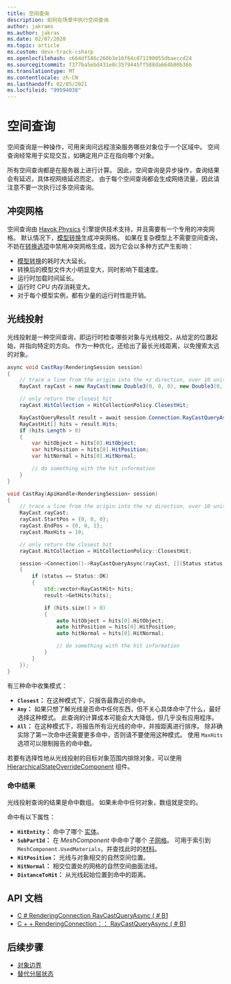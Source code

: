 ```yaml
---
title: 空间查询
description: 如何在场景中执行空间查询
author: jakrams
ms.author: jakras
ms.date: 02/07/2020
ms.topic: article
ms.custom: devx-track-csharp
ms.openlocfilehash: c664df586c260b3e16f64c071190055dbaeccd24
ms.sourcegitcommit: f377ba5ebd431e8c3579445ff588da664b00b36b
ms.translationtype: MT
ms.contentlocale: zh-CN
ms.lasthandoff: 02/05/2021
ms.locfileid: "99594038"
---
```

# <a name="spatial-queries"></a>空间查询

空间查询是一种操作，可用来询问远程渲染服务哪些对象位于一个区域中。 空间查询经常用于实现交互，如确定用户正在指向哪个对象。

所有空间查询都是在服务器上进行计算。 因此，空间查询是异步操作，查询结果会有延迟，具体视网络延迟而定。 由于每个空间查询都会生成网络流量，因此请注意不要一次执行过多空间查询。

## <a name="collision-meshes"></a>冲突网格

空间查询由 [Havok Physics](https://www.havok.com/products/havok-physics) 引擎提供技术支持，并且需要有一个专用的冲突网格。 默认情况下，[模型转换](../../how-tos/conversion/model-conversion.md)生成冲突网格。 如果在复杂模型上不需要空间查询，不妨在[转换选项](../../how-tos/conversion/configure-model-conversion.md)中禁用冲突网格生成，因为它会以多种方式产生影响：

* [模型转换](../../how-tos/conversion/model-conversion.md)的耗时大大延长。
* 转换后的模型文件大小明显变大，同时影响下载速度。
* 运行时加载时间延长。
* 运行时 CPU 内存消耗变大。
* 对于每个模型实例，都有少量的运行时性能开销。

## <a name="ray-casts"></a>光线投射

光线投射是一种空间查询，即运行时检查哪些对象与光线相交，从给定的位置起始，并指向特定的方向。 作为一种优化，还给出了最长光线距离，以免搜索太远的对象。

```cs
async void CastRay(RenderingSession session)
{
    // trace a line from the origin into the +z direction, over 10 units of distance.
    RayCast rayCast = new RayCast(new Double3(0, 0, 0), new Double3(0, 0, 1), 10);

    // only return the closest hit
    rayCast.HitCollection = HitCollectionPolicy.ClosestHit;

    RayCastQueryResult result = await session.Connection.RayCastQueryAsync(rayCast);
    RayCastHit[] hits = result.Hits;
    if (hits.Length > 0)
    {
        var hitObject = hits[0].HitObject;
        var hitPosition = hits[0].HitPosition;
        var hitNormal = hits[0].HitNormal;

        // do something with the hit information
    }
}
```

```cpp
void CastRay(ApiHandle<RenderingSession> session)
{
    // trace a line from the origin into the +z direction, over 10 units of distance.
    RayCast rayCast;
    rayCast.StartPos = {0, 0, 0};
    rayCast.EndPos = {0, 0, 1};
    rayCast.MaxHits = 10;

    // only return the closest hit
    rayCast.HitCollection = HitCollectionPolicy::ClosestHit;

    session->Connection()->RayCastQueryAsync(rayCast, [](Status status, ApiHandle<RayCastQueryResult> result)
    {
        if (status == Status::OK)
        {
            std::vector<RayCastHit> hits;
            result->GetHits(hits);

            if (hits.size() > 0)
            {
                auto hitObject = hits[0].HitObject;
                auto hitPosition = hits[0].HitPosition;
                auto hitNormal = hits[0].HitNormal;

                // do something with the hit information
            }
        }
    });
}
```


有三种命中收集模式：

* **`Closest`：** 在这种模式下，只报告最靠近的命中。
* **`Any`：** 如果只想了解光线是否命中任何东西，但不关心具体命中了什么，最好选择这种模式。 此查询的计算成本可能会大大降低，但几乎没有应用程序。
* **`All`：** 在这种模式下，将报告所有沿光线的命中，并按距离进行排序。 除非确实除了第一次命中还需要更多命中，否则请不要使用这种模式。 使用 `MaxHits` 选项可以限制报告的命中数。

若要有选择性地从光线投射的目标对象范围内排除对象，可以使用 [HierarchicalStateOverrideComponent](override-hierarchical-state.md) 组件。

<!--
The CollisionMask allows the query to consider or ignore some objects based on their collision layer. If an object has layer L, it will be hit only if the mask has bit L set.
It is useful in case you want to ignore objects, for instance when setting an object transparent, and trying to select another object behind it.
TODO : Add an API to make that possible.
-->

### <a name="hit-result"></a>命中结果

光线投射查询的结果是命中数组。 如果未命中任何对象，数组就是空的。

命中有以下属性：

* **`HitEntity`：** 命中了哪个 [实体](../../concepts/entities.md)。
* **`SubPartId`：** 在 *MeshComponent* 中命中了哪个 [子网格](../../concepts/meshes.md)。 可用于索引到 `MeshComponent.UsedMaterials`，并查找此时的[材料](../../concepts/materials.md)。
* **`HitPosition`：** 光线与对象相交的自然空间位置。
* **`HitNormal`：** 相交位置处的网格的自然空间曲面法线。
* **`DistanceToHit`：** 从光线起始位置到命中的距离。

## <a name="api-documentation"></a>API 文档

* [C # RenderingConnection RayCastQueryAsync ( # B1 ](/dotnet/api/microsoft.azure.remoterendering.renderingconnection.raycastqueryasync)
* [C + + RenderingConnection：： RayCastQueryAsync ( # B1 ](/cpp/api/remote-rendering/renderingconnection#raycastqueryasync)

## <a name="next-steps"></a>后续步骤

* [对象边界](../../concepts/object-bounds.md)
* [替代分层状态](override-hierarchical-state.md)